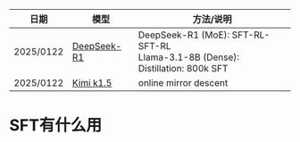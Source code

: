 | 日期       | 模型         | 方法/说明                                  |
|------------|--------------|-------------------------------------------|
| 2025/0122  | [DeepSeek-R1](https://example.com) | DeepSeek-R1 (MoE): SFT-RL-SFT-RL <br> Llama-3.1-8B (Dense): Distillation: 800k SFT |
| 2025/0122  | [Kimi k1.5](https://example.com)   | online mirror descent                       |

# SFT有什么用

